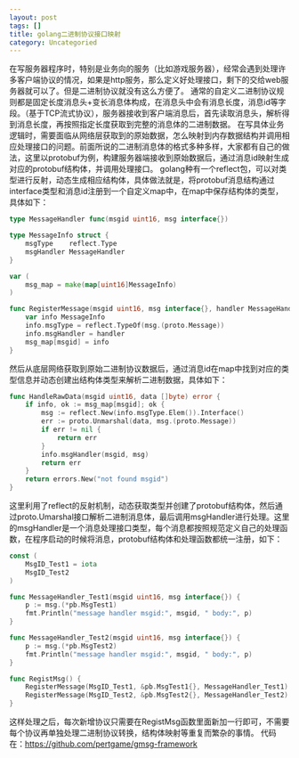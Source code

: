 ```yaml
---
layout: post
tags: []
title: golang二进制协议接口映射
category: Uncategoried
---
```

  在写服务器程序时，特别是业务向的服务（比如游戏服务器），经常会遇到处理许多客户端协议的情况，如果是http服务，那么定义好处理接口，剩下的交给web服务器就可以了。但是二进制协议就没有这么方便了。
  通常的自定义二进制协议规则都是固定长度消息头+变长消息体构成，在消息头中会有消息长度，消息id等字段。（基于TCP流式协议），服务器接收到客户端消息后，首先读取消息头，解析得到消息长度，再按照指定长度获取到完整的消息体的二进制数据。
  在写具体业务逻辑时，需要面临从网络层获取到的原始数据，怎么映射到内存数据结构并调用相应处理接口的问题。前面所说的二进制消息体的格式多种多样，大家都有自己的做法，这里以protobuf为例，构建服务器端接收到原始数据后，通过消息id映射生成对应的protobuf结构体，并调用处理接口。
  golang种有一个reflect包，可以对类型进行反射，动态生成相应结构体，具体做法就是，将protobuf消息结构通过interface类型和消息id注册到一个自定义map中，在map中保存结构体的类型，具体如下：
```go
type MessageHandler func(msgid uint16, msg interface{})

type MessageInfo struct {
	msgType    reflect.Type
	msgHandler MessageHandler
}

var (
	msg_map = make(map[uint16]MessageInfo)
)

func RegisterMessage(msgid uint16, msg interface{}, handler MessageHandler) {
	var info MessageInfo
	info.msgType = reflect.TypeOf(msg.(proto.Message))
	info.msgHandler = handler
	msg_map[msgid] = info
}
```
  然后从底层网络获取到原始二进制协议数据后，通过消息id在map中找到对应的类型信息并动态创建出结构体类型来解析二进制数据，具体如下：
```go
func HandleRawData(msgid uint16, data []byte) error {
	if info, ok := msg_map[msgid]; ok {
		msg := reflect.New(info.msgType.Elem()).Interface()
		err := proto.Unmarshal(data, msg.(proto.Message))
		if err != nil {
			return err
		}
		info.msgHandler(msgid, msg)
		return err
	}
	return errors.New("not found msgid")
}
```
  这里利用了reflect的反射机制，动态获取类型并创建了protobuf结构体，然后通过proto.Umarshal接口解析二进制消息体，最后调用msgHandler进行处理。这里的msgHandler是一个消息处理接口类型，每个消息都按照规范定义自己的处理函数，在程序启动的时候将消息，protobuf结构体和处理函数都统一注册，如下：
```go
const (
	MsgID_Test1 = iota
	MsgID_Test2
)

func MessageHandler_Test1(msgid uint16, msg interface{}) {
	p := msg.(*pb.MsgTest1)
	fmt.Println("message handler msgid:", msgid, " body:", p)
}

func MessageHandler_Test2(msgid uint16, msg interface{}) {
	p := msg.(*pb.MsgTest2)
	fmt.Println("message handler msgid:", msgid, " body:", p)
}

func RegistMsg() {
	RegisterMessage(MsgID_Test1, &pb.MsgTest1{}, MessageHandler_Test1)
	RegisterMessage(MsgID_Test2, &pb.MsgTest2{}, MessageHandler_Test2)
}

```
这样处理之后，每次新增协议只需要在RegistMsg函数里面新加一行即可，不需要每个协议再单独处理二进制协议转换，结构体映射等重复而繁杂的事情。
代码在：https://github.com/pertgame/gmsg-framework